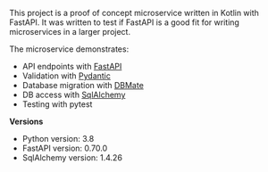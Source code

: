 This project is a proof of concept microservice written in Kotlin with FastAPI.
It was written to test if FastAPI is a good fit for writing microservices in a
larger project.

The microservice demonstrates:

- API endpoints with [FastAPI](https://fastapi.tiangolo.com/)
- Validation with [Pydantic](https://pydantic-docs.helpmanual.io/)
- Database migration with [DBMate](https://github.com/amacneil/dbmate)
- DB access with [SqlAlchemy](https://www.sqlalchemy.org/)
- Testing with pytest

**Versions**
  
- Python version: 3.8
- FastAPI version: 0.70.0
- SqlAlchemy version: 1.4.26
